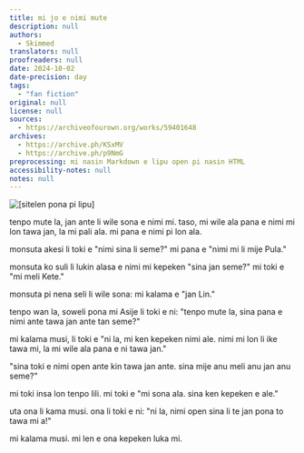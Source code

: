 ```yaml
---
title: mi jo e nimi mute
description: null
authors:
  - Skimmed
translators: null
proofreaders: null
date: 2024-10-02
date-precision: day
tags:
  - "fan fiction"
original: null
license: null
sources:
  - https://archiveofourown.org/works/59401648
archives:
  - https://archive.ph/KSxMV
  - https://archive.ph/p9NmG
preprocessing: mi nasin Markdown e lipu open pi nasin HTML
accessibility-notes: null
notes: null
---
```


![[sitelen pona pi lipu]](https://images-wixmp-ed30a86b8c4ca887773594c2.wixmp.com/f/ba803b4e-2186-4423-9412-0e2d17086844/dia6ipw-32246ec8-6d99-4154-8ba9-ded0ec62568e.jpg?token=eyJ0eXAiOiJKV1QiLCJhbGciOiJIUzI1NiJ9.eyJzdWIiOiJ1cm46YXBwOjdlMGQxODg5ODIyNjQzNzNhNWYwZDQxNWVhMGQyNmUwIiwiaXNzIjoidXJuOmFwcDo3ZTBkMTg4OTgyMjY0MzczYTVmMGQ0MTVlYTBkMjZlMCIsIm9iaiI6W1t7InBhdGgiOiJcL2ZcL2JhODAzYjRlLTIxODYtNDQyMy05NDEyLTBlMmQxNzA4Njg0NFwvZGlhNmlwdy0zMjI0NmVjOC02ZDk5LTQxNTQtOGJhOS1kZWQwZWM2MjU2OGUuanBnIn1dXSwiYXVkIjpbInVybjpzZXJ2aWNlOmZpbGUuZG93bmxvYWQiXX0.HxmtiV0SNgBdY5L4wCtQvjJBBYWyHpvbipHkVdYx14M)

tenpo mute la, jan ante li wile sona e nimi mi. taso, mi wile ala pana e nimi mi lon tawa jan, la mi pali ala. mi pana e nimi pi lon ala.

monsuta akesi li toki e "nimi sina li seme?" mi pana e "nimi mi li mije Pula."

monsuta ko suli li lukin alasa e nimi mi kepeken "sina jan seme?" mi toki e "mi meli Kete."

monsuta pi nena seli li wile sona: mi kalama e "jan Lin."

tenpo wan la, soweli pona mi Asije li toki e ni: "tenpo mute la, sina pana e nimi ante tawa jan ante tan seme?"

mi kalama musi, li toki e "ni la, mi ken kepeken nimi ale. nimi mi lon li ike tawa mi, la mi wile ala pana e ni tawa jan."

"sina toki e nimi open ante kin tawa jan ante. sina mije anu meli anu jan anu seme?"

mi toki insa lon tenpo lili. mi toki e "mi sona ala. sina ken kepeken e ale."

uta ona li kama musi. ona li toki e ni: "ni la, nimi open sina li te jan pona to tawa mi a!"

mi kalama musi. mi len e ona kepeken luka mi.
